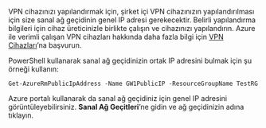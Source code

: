 
VPN cihazınızı yapılandırmak için, şirket içi VPN cihazınızın yapılandırılması için size sanal ağ geçidinin genel IP adresi gerekecektir. Belirli yapılandırma bilgileri için cihaz üreticinizle birlikte çalışın ve cihazınızı yapılandırın. Azure ile verimli çalışan VPN cihazları hakkında daha fazla bilgi için [VPN Cihazları](../articles/vpn-gateway/vpn-gateway-about-vpn-devices.md)’na başvurun.

PowerShell kullanarak sanal ağ geçidinizin ortak IP adresini bulmak için şu örneği kullanın:

    Get-AzureRmPublicIpAddress -Name GW1PublicIP -ResourceGroupName TestRG

Azure portalı kullanarak da sanal ağ geçidiniz için genel IP adresini görüntüleyebilirsiniz. **Sanal Ağ Geçitleri**’ne gidin ve ağ geçidinizin adına tıklayın.

<!--HONumber=Sep16_HO3-->


